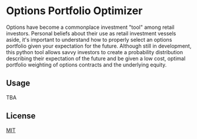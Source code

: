 # Options Portfolio Optimizer

Options have become a commonplace investment "tool" among retail investors.  Personal beliefs about their use as retail investment vessels aside, it's important to understand how to properly select an options portfolio given your expectation for the future.  Although still in development, this python tool allows savvy investors to create a probability distribution describing their expectation of the future and be given a low cost, optimal portfolio weighting of options contracts and the underlying equity.

## Usage

TBA

## License

[MIT](https://choosealicense.com/licenses/mit/)


